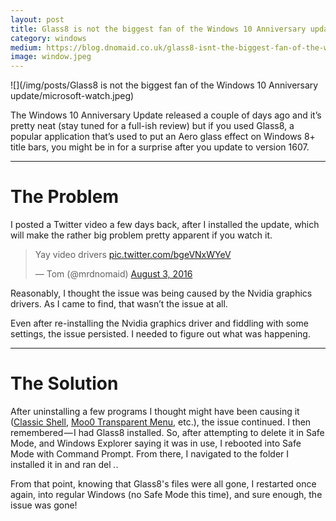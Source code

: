 ```yaml
---
layout: post
title: Glass8 is not the biggest fan of the Windows 10 Anniversary update
category: windows
medium: https://blog.dnomaid.co.uk/glass8-isnt-the-biggest-fan-of-the-windows-10-anniversary-update-92a00350fbc2
image: window.jpeg
---
```


![](/img/posts/Glass8 is not the biggest fan of the Windows 10 Anniversary update/microsoft-watch.jpeg)

The Windows 10 Anniversary Update released a couple of days ago and it’s pretty neat (stay tuned for a full-ish review) but if you used Glass8, a popular application that’s used to put an Aero glass effect on Windows 8+ title bars, you might be in for a surprise after you update to version 1607.

---

# The Problem
I posted a Twitter video a few days back, after I installed the update, which will make the rather big problem pretty apparent if you watch it.

<div>
<div style="max-width: 40em !important; margin: 0 auto;">
<blockquote class="twitter-tweet" data-lang="en"><p lang="en" dir="ltr">Yay video drivers <a href="https://t.co/bgeVNxWYeV">pic.twitter.com/bgeVNxWYeV</a></p>&mdash; Tom (@mrdnomaid) <a href="https://twitter.com/mrdnomaid/status/760767912126844928">August 3, 2016</a></blockquote>
<script async src="//platform.twitter.com/widgets.js" charset="utf-8"></script>
</div>
</div>

Reasonably, I thought the issue was being caused by the Nvidia graphics drivers. As I came to find, that wasn’t the issue at all.

Even after re-installing the Nvidia graphics driver and fiddling with some settings, the issue persisted. I needed to figure out what was happening.

---

# The Solution
After uninstalling a few programs I thought might have been causing it ([Classic Shell](http://www.classicshell.net/), [Moo0 Transparent Menu](http://www.moo0.com/software/TransparentMenu/), etc.), the issue continued. I then remembered — I had Glass8 installed. So, after attempting to delete it in Safe Mode, and Windows Explorer saying it was in use, I rebooted into Safe Mode with Command Prompt. From there, I navigated to the folder I installed it in and ran del *.*.

From that point, knowing that Glass8's files were all gone, I restarted once again, into regular Windows (no Safe Mode this time), and sure enough, the issue was gone!
